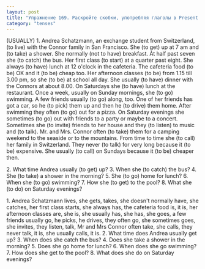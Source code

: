 ```yaml
---
layout: post
title: "Упражнение 169. Раскройте скобки, употребляя глаголы в Present Simple."
category: "tenses"
---
```

<section class="question">
(USUALLY) 1. Andrea Schatzmann, an exchange student from Switzerland, (to live) with the Connor family in San Francisco. She (to get) up at 7 am and (to take) a shower. She normally (not to have) breakfast. At half past seven she (to catch) the bus. Her first class (to start) at a quarter past eight. She always (to have) lunch at 12 o'clock in the cafeteria. The cafeteria food (to be) OK and it (to be) cheap too. Her afternoon classes (to be) from 1.15 till 3.00 pm, so she (to be) at school all day. She usually (to have) dinner with the Connors at about 8.00. On Saturdays she (to have) lunch at the restaurant. Once a week, usually on Sunday mornings, she (to go) swimming. A few friends usually (to go) along, too. One of her friends has got a car, so he (to pick) them up and then he (to drive) them home. After swimming they often (to go) out for a pizza. On Saturday evenings she sometimes (to go) out with friends to a party or maybe to a concert. Sometimes she (to invite) friends to her house and they (to listen) to music and (to talk). Mr. and Mrs. Connor often (to take) them for a camping weekend to the seaside or to the mountains. From time to time she (to call) her family in Switzerland. They never (to talk) for very long because it (to be) expensive. She usually (to call) on Sundays because it (to be) cheaper then.
<p></p>
2. What time Andrea usually (to get) up? 3. When she (to catch) the bus? 4. She (to take) a shower in the morning? 5. She (to go) home for lunch? 6. When she (to go) swimming? 7. How she (to get) to the pool? 8. What she (to do) on Saturday evenings?
 <p></p>
</section>

<section class="answer">
1. Andrea Schatzmann lives, she gets, takes, she doesn't normally have, she catches, her first class starts, she always has, the cafeteria food is, it is, her afternoon classes are, she is, she usually has, she has, she goes, a few friends usually go, he picks, he drives, they often go, she sometimes goes, she invites, they listen, talk, Mr  and Mrs  Connor often take, she calls, they never talk, it is, she usually calls, it is. 2. What time does Andrea usually get up? 3. When does she catch the bus? 4. Does she take a shower in the morning? 5. Does she go home for lunch? 6. When does she go swimming? 7. How does she get to the pool? 8. What does she do on Saturday evenings?
</section>